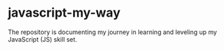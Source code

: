 # javascript-my-way
The repository is documenting my journey in learning and leveling up my JavaScript (JS) skill set.
